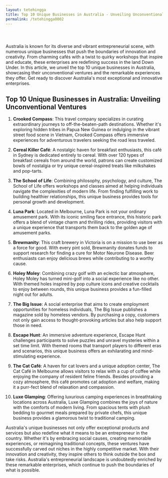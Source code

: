 ```yaml
---
layout: tetehingga
title: Top 10 Unique Businesses in Australia - Unveiling Unconventional Ventures
permalink: /tetehingga0002
---
```


<div class="separator" style="clear: both;"><a href="https://blogger.googleusercontent.com/img/b/R29vZ2xl/AVvXsEh8Gm84HtKxkThNQ-dreT4pPT8d_oOx7CtMXIbIQPv71XRTB7IFBYLbbHfxvL06mGPWmKlH3pcbi_ZKbNw1wCKjaiH7Jrn59JVk4wtVEQt_AXlJ8bq_-zp5vZQjGa1eLifkWvulmRTGRq96NLIn8V6qSRQ1YA8Xo2YJ1qCIbTQU-smEpkJwTtXl5uz18X0/s1600/pixabay-sydney-opera-house-354375_1280.jpg" style="display: block; padding: 1em 0; text-align: center; "><img alt="" border="0" data-original-height="854" data-original-width="1280" src="https://blogger.googleusercontent.com/img/b/R29vZ2xl/AVvXsEh8Gm84HtKxkThNQ-dreT4pPT8d_oOx7CtMXIbIQPv71XRTB7IFBYLbbHfxvL06mGPWmKlH3pcbi_ZKbNw1wCKjaiH7Jrn59JVk4wtVEQt_AXlJ8bq_-zp5vZQjGa1eLifkWvulmRTGRq96NLIn8V6qSRQ1YA8Xo2YJ1qCIbTQU-smEpkJwTtXl5uz18X0/s1600/pixabay-sydney-opera-house-354375_1280.jpg"/></a></div>

<p>Australia is known for its diverse and vibrant entrepreneurial scene, with numerous unique businesses that push the boundaries of innovation and creativity. From charming cafés with a twist to quirky workshops that inspire and educate, these enterprises are redefining success in the land Down Under. In this article, we unveil the top 10 unique businesses in Australia, showcasing their unconventional ventures and the remarkable experiences they offer. Get ready to discover Australia's most exceptional and innovative enterprises.</p>
<h2>Top 10 Unique Businesses in Australia: Unveiling Unconventional Ventures</h2>
<ol>
<li>
<p><strong>Crooked Compass</strong>: This travel company specializes in curating extraordinary journeys to off-the-beaten-path destinations. Whether it's exploring hidden tribes in Papua New Guinea or indulging in the vibrant street food scene in Vietnam, Crooked Compass offers immersive experiences for adventurous travelers seeking the road less traveled.</p>
</li>
<li>
<p><strong>Cereal Killer Café</strong>: A nostalgic haven for breakfast enthusiasts, this café in Sydney is dedicated entirely to cereal. With over 120 types of breakfast cereals from around the world, patrons can create customized bowls of nostalgia or try unique cereal-inspired treats like milkshakes and pop-tarts.</p>
</li>
<li>
<p><strong>The School of Life</strong>: Combining philosophy, psychology, and culture, The School of Life offers workshops and classes aimed at helping individuals navigate the complexities of modern life. From finding fulfilling work to building healthier relationships, this unique business provides tools for personal growth and development.</p>
</li>
<li>
<p><strong>Luna Park</strong>: Located in Melbourne, Luna Park is not your ordinary amusement park. With its iconic smiling face entrance, this historic park offers a blend of vintage charm and thrilling rides, providing visitors with a unique experience that transports them back to the golden age of amusement parks.</p>
</li>
<li>
<p><strong>Brewmanity</strong>: This craft brewery in Victoria is on a mission to use beer as a force for good. With every pint sold, Brewmanity donates funds to support research for finding a cure for Motor Neurone Disease. Beer enthusiasts can enjoy delicious brews while contributing to a worthy cause.</p>
</li>
<li>
<p><strong>Holey Moley</strong>: Combining crazy golf with an eclectic bar atmosphere, Holey Moley has turned mini-golf into a social experience like no other. With themed holes inspired by pop culture icons and creative cocktails to enjoy between rounds, this unique business provides a fun-filled night out for adults.</p>
</li>
<li>
<p><strong>The Big Issue</strong>: A social enterprise that aims to create employment opportunities for homeless individuals, The Big Issue publishes a magazine sold by homeless vendors. By purchasing a copy, customers not only gain access to thought-provoking articles but also help support those in need.</p>
</li>
<li>
<p><strong>Escape Hunt</strong>: An immersive adventure experience, Escape Hunt challenges participants to solve puzzles and unravel mysteries within a set time limit. With themed rooms that transport players to different eras and scenarios, this unique business offers an exhilarating and mind-stimulating experience.</p>
</li>
<li>
<p><strong>The Cat Café</strong>: A haven for cat lovers and a unique adoption center, The Cat Café in Melbourne allows visitors to relax with a cup of coffee while enjoying the company of resident feline friends. Besides providing a cozy atmosphere, this café promotes cat adoption and welfare, making it a purr-fect blend of relaxation and compassion.</p>
</li>
<li>
<p><strong>Luxe Glamping</strong>: Offering luxurious camping experiences in breathtaking locations across Australia, Luxe Glamping combines the joys of nature with the comforts of modern living. From spacious tents with plush bedding to gourmet meals prepared by private chefs, this unique business provides a glamorous twist to traditional camping.</p>
</li>
</ol>
<p>Australia's unique businesses not only offer exceptional products and services but also redefine what it means to be an entrepreneur in the country. Whether it's by embracing social causes, creating memorable experiences, or reimagining traditional concepts, these ventures have successfully carved out niches in the highly competitive market. With their innovation and creativity, they inspire others to think outside the box and take risks. Australia's entrepreneurial landscape is undoubtedly enriched by these remarkable enterprises, which continue to push the boundaries of what is possible.</p>



